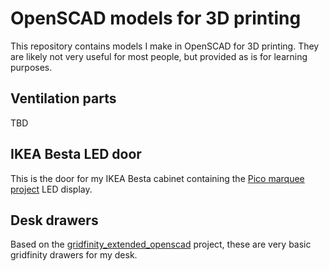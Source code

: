 # OpenSCAD models for 3D printing

This repository contains models I make in OpenSCAD for 3D printing. They are likely not very useful for most people, but provided as is for learning purposes.

## Ventilation parts

TBD

## IKEA Besta LED door

This is the door for my IKEA Besta cabinet containing the [Pico marquee project](https://github.com/crazyfraggle/pico-marquee) LED display.

## Desk drawers

Based on the [gridfinity_extended_openscad]() project, these are very basic gridfinity drawers for my desk.

